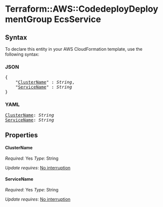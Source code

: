 # Terraform::AWS::CodedeployDeploymentGroup EcsService

## Syntax

To declare this entity in your AWS CloudFormation template, use the following syntax:

### JSON

<pre>
{
    "<a href="#clustername" title="ClusterName">ClusterName</a>" : <i>String</i>,
    "<a href="#servicename" title="ServiceName">ServiceName</a>" : <i>String</i>
}
</pre>

### YAML

<pre>
<a href="#clustername" title="ClusterName">ClusterName</a>: <i>String</i>
<a href="#servicename" title="ServiceName">ServiceName</a>: <i>String</i>
</pre>

## Properties

#### ClusterName

_Required_: Yes
_Type_: String

_Update requires_: [No interruption](https://docs.aws.amazon.com/AWSCloudFormation/latest/UserGuide/using-cfn-updating-stacks-update-behaviors.html#update-no-interrupt)

#### ServiceName

_Required_: Yes
_Type_: String

_Update requires_: [No interruption](https://docs.aws.amazon.com/AWSCloudFormation/latest/UserGuide/using-cfn-updating-stacks-update-behaviors.html#update-no-interrupt)

